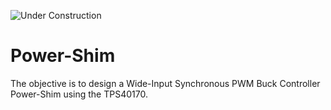 ![Under Construction](https://user-images.githubusercontent.com/90804577/235811089-80b9bb64-8190-4145-b768-4a4fa93bdb05.png)


# Power-Shim
The objective is to design a Wide-Input Synchronous PWM Buck Controller Power-Shim using the TPS40170.
